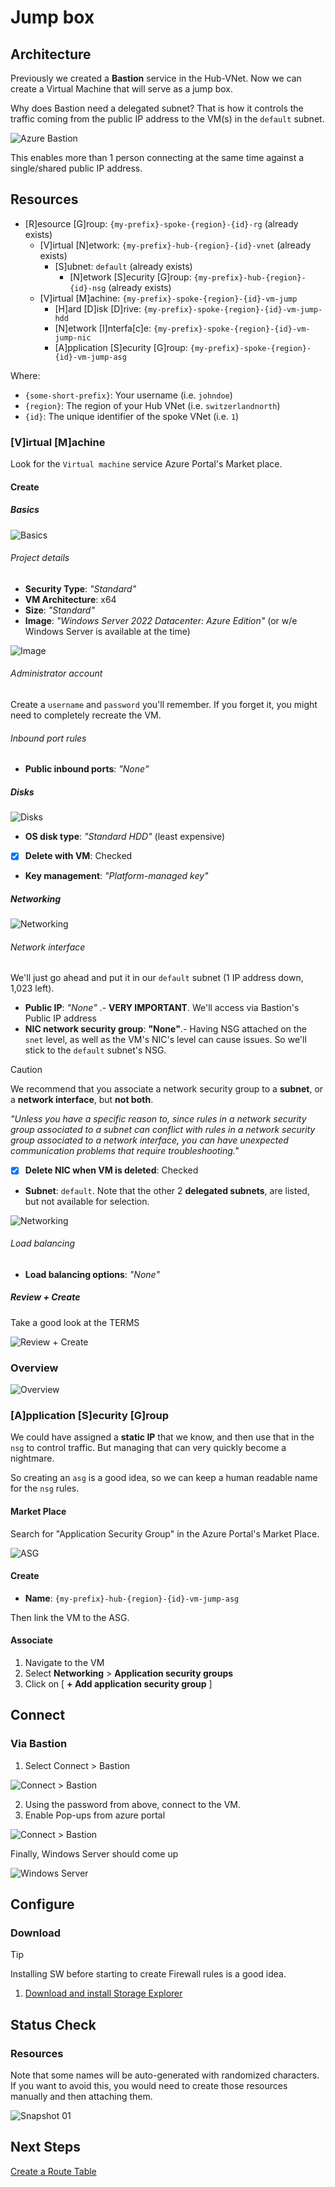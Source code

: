 # Jump box

## Architecture

Previously we created a **Bastion** service in the Hub-VNet. Now we can create a Virtual Machine that will serve as a jump box.

Why does Bastion need a delegated subnet? That is how it controls the traffic coming from the public IP address to the VM(s) in the `default` subnet.

![Azure Bastion](../../../../assets/img/azure/architectures/bas/subnets.png)

This enables more than 1 person connecting at the same time against a single/shared public IP address.

## Resources

- [R]esource [G]roup: `{my-prefix}-spoke-{region}-{id}-rg` (already exists)
  - [V]irtual [N]etwork: `{my-prefix}-hub-{region}-{id}-vnet` (already exists)
    - [S]ubnet: `default` (already exists)
      - [N]etwork [S]ecurity [G]roup: `{my-prefix}-hub-{region}-{id}-nsg` (already exists)
  - [V]irtual [M]achine: `{my-prefix}-spoke-{region}-{id}-vm-jump`
    - [H]ard [D]isk [D]rive: `{my-prefix}-spoke-{region}-{id}-vm-jump-hdd`
    - [N]etwork [I]nterfa[c]e: `{my-prefix}-spoke-{region}-{id}-vm-jump-nic`
    - [A]pplication [S]ecurity [G]roup: `{my-prefix}-spoke-{region}-{id}-vm-jump-asg`

Where:

- `{some-short-prefix}`: Your username (i.e. `johndoe`)
- `{region}`: The region of your Hub VNet (i.e. `switzerlandnorth`)
- `{id}`: The unique identifier of the spoke VNet (i.e. `1`)

### [V]irtual [M]achine

Look for the `Virtual machine` service Azure Portal's Market place.

#### Create

##### Basics

![Basics](../../../../assets/img/azure/solution/vnets/hub/vm/create/basics.png)

###### Project details

- **Security Type**: _"Standard"_
- **VM Architecture**: x64
- **Size**: _"Standard"_
- **Image**: _"Windows Server 2022 Datacenter: Azure Edition"_ (or w/e Windows Server is available at the time)

![Image](../../../../assets/img/azure/solution/vnets/hub/vm/create/image.png)

###### Administrator account

Create a `username` and `password` you'll remember. If you forget it, you might need to completely recreate the VM.

###### Inbound port rules

- **Public inbound ports**: _"None"_

##### Disks

![Disks](../../../../assets/img/azure/solution/vnets/hub/vm/create/disks.png)

- **OS disk type**: _"Standard HDD"_ (least expensive)
- [x] **Delete with VM**: Checked
- **Key management**: _"Platform-managed key"_

##### Networking

![Networking](../../../../assets/img/azure/solution/vnets/hub/vm/create/networking.png)

###### Network interface

We'll just go ahead and put it in our `default` subnet (1 IP address down, 1,023 left).

- **Public IP**: _"None"_ .- **VERY IMPORTANT**. We'll access via Bastion's Public IP address
- **NIC network security group**: **"None"**.- Having NSG attached on the `snet` level, as well as the VM's NIC's level can cause issues. So we'll stick to the `default` subnet's NSG.

> [!CAUTION]
> We recommend that you associate a network security group to a **subnet**, or a **network interface**, but **not both**.

_"Unless you have a specific reason to, since rules in a network security group associated to a subnet can conflict with rules in a network security group associated to a network interface, you can have unexpected communication problems that require troubleshooting."_

- [x] **Delete NIC when VM is deleted**: Checked
- **Subnet**: `default`. Note that the other 2 **delegated subnets**, are listed, but not available for selection.

![Networking](../../../../assets/img/azure/solution/vnets/hub/vm/create/subnet.png)

###### Load balancing

- **Load balancing options**: _"None"_

##### Review + Create

Take a good look at the TERMS

![Review + Create](../../../../assets/img/azure/solution/vnets/hub/vm/create/review.png)

### Overview

![Overview](../../../../assets/img/azure/solution/vnets/hub/vm/overview.png)

### [A]pplication [S]ecurity [G]roup

We could have assigned a **static IP** that we know, and then use that in the `nsg` to control traffic. But managing that can very quickly become a nightmare.

So creating an `asg` is a good idea, so we can keep a human readable name for the `nsg` rules.

#### Market Place

Search for "Application Security Group" in the Azure Portal's Market Place.

![ASG](../../../../assets/img/azure/market/asg/logo.png)

#### Create

- **Name**: `{my-prefix}-hub-{region}-{id}-vm-jump-asg`

Then link the VM to the ASG.

#### Associate

1. Navigate to the VM
1. Select **Networking** > **Application security groups**
1. Click on [ **+ Add application security group** ]

## Connect

### Via Bastion

1. Select Connect > Bastion

![Connect > Bastion](../../../../assets/img/azure/solution/vnets/hub/vm/connect/bastion.png)

2. Using the password from above, connect to the VM.
3. Enable Pop-ups from azure portal

![Connect > Bastion](../../../../assets/img/azure/solution/vnets/hub/vm/connect/pop-up.png)

Finally, Windows Server should come up

![Windows Server](../../../../assets/img/azure/solution/vnets/hub/vm/inside/01.png)

## Configure

### Download

> [!TIP]
> Installing SW before starting to create Firewall rules is a good idea.

1. [Download and install Storage Explorer](../../03/storage_explorer.md)

## Status Check

### Resources

Note that some names will be auto-generated with randomized characters.
If you want to avoid this, you would need to create those resources manually and then attaching them.

![Snapshot 01](../../../../assets/img/azure/solution/vnets/hub/snapshots/01.png)

## Next Steps

[Create a Route Table](./rt.md)

